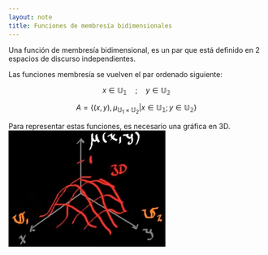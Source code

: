 ```yaml
---
layout: note
title: Funciones de membresía bidimensionales
---
```


Una función de membresía bidimensional, es un par que está definido en 2 espacios de discurso independientes.

Las funciones membresía se vuelven el par ordenado siguiente:

$$
x \in \mathbb{U_1}\quad;\quad y\in\mathbb{U_2}
$$

$$
A = \left\{(x,y),\mu_{\mathbb{U}_1\times\mathbb{U}_2} | x \in \mathbb{U_1};y \in \mathbb{U_2}\right\}
$$

Para representar estas funciones, es necesario una gráfica en 3D.
![7d9abd16b973d6741be959795218b720.png](../../img/2a32866b8abd4a9a9123797b7c5c6183.png)